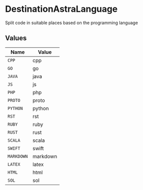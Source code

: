 # DestinationAstraLanguage

Split code in suitable places based on the programming language


## Values

| Name       | Value      |
| ---------- | ---------- |
| `CPP`      | cpp        |
| `GO`       | go         |
| `JAVA`     | java       |
| `JS`       | js         |
| `PHP`      | php        |
| `PROTO`    | proto      |
| `PYTHON`   | python     |
| `RST`      | rst        |
| `RUBY`     | ruby       |
| `RUST`     | rust       |
| `SCALA`    | scala      |
| `SWIFT`    | swift      |
| `MARKDOWN` | markdown   |
| `LATEX`    | latex      |
| `HTML`     | html       |
| `SOL`      | sol        |